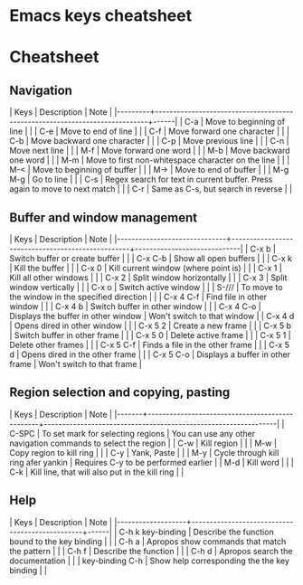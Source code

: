 Emacs keys cheatsheet
=====================

# Cheatsheet

## Navigation

| Keys    | Description                                                                | Note |
|---------+----------------------------------------------------------------------------+------|
| C-a     | Move to beginning of line                                                  |      |
| C-e     | Move to end of line                                                        |      |
| C-f     | Move forward one character                                                 |      |
| C-b     | Move backward one character                                                |      |
| C-p     | Move previous line                                                         |      |
| C-n     | Move next line                                                             |      |
| M-f     | Move forward one word                                                      |      |
| M-b     | Move backward one word                                                     |      |
| M-m     | Move to first non-whitespace character on the line                         |      |
| M-<     | Move to beginning of buffer                                                |      |
| M->     | Move to end of buffer                                                      |      |
| M-g M-g | Go to line                                                                 |      |
| C-s     | Regex search for text in current buffer. Press again to move to next match |      |
| C-r     | Same as C-s, but search in reverse                                         |      | 

## Buffer and window management

| Keys                         | Description                                      | Note                        |
|------------------------------+--------------------------------------------------+-----------------------------|
| C-x b                        | Switch buffer or create buffer                   |                             |
| C-x C-b                      | Show all open buffers                            |                             |
| C-x k                        | Kill the buffer                                  |                             |
| C-x 0                        | Kill current window (where point is)             |                             |
| C-x 1                        | Kill all other windows                           |                             |
| C-x 2                        | Split window horizontally                        |                             |
| C-x 3                        | Split window vertically                          |                             |
| C-x o                        | Switch active window                             |                             |
| S-<left>/<right>/<up>/<down> | To move to the window in the specified direction |                             |
| C-x 4 C-f                    | Find file in other window                        |                             |
| C-x 4 b                      | Switch buffer in other window                    |                             |
| C-x 4 C-o                    | Displays the buffer in other window              | Won't switch to that window |
| C-x 4 d                      | Opens dired in other window                      |                             |
| C-x 5 2                      | Create a new frame                               |                             |
| C-x 5 b                      | Switch buffer in other frame                     |                             |
| C-x 5 0                      | Delete active frame                              |                             |
| C-x 5 1                      | Delete other frames                              |                             |
| C-x 5 C-f                    | Finds a file in the other frame                  |                             |
| C-x 5 d                      | Opens dired in the other frame                   |                             |
| C-x 5 C-o                    | Displays a buffer in other frame                 | Won't switch to that frame  |

## Region selection and copying, pasting

| Keys  | Description                                    | Note                                                           |
|-------+------------------------------------------------+----------------------------------------------------------------|
| C-SPC | To set mark for selecting regions              | You can use any other navigation commands to select the region |
| C-w   | Kill region                                    |                                                                |
| M-w   | Copy region to kill ring                       |                                                                |
| C-y   | Yank, Paste                                    |                                                                |
| M-y   | Cycle through kill ring afer yankin            | Requires C-y to be performed earlier                           |
| M-d   | Kill word                                      |                                                                |
| C-k   | Kill line, that will also put in the kill ring |                                                                |

## Help

| Keys              | Description                                    | Note |
|-------------------+------------------------------------------------+------|
| C-h k key-binding | Describe the function bound to the key binding |      |
| C-h a             | Apropos show commands that match the pattern   |      |
| C-h f             | Describe the function                          |      |
| C-h d             | Apropos search the documentation               |      |
| key-binding C-h   | Show help corresponding the the key binding    |      |


